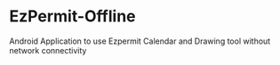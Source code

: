 # EzPermit-Offline
Android Application to use Ezpermit Calendar and Drawing tool without network connectivity
